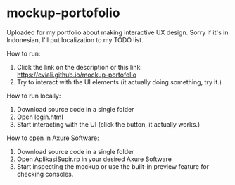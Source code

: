# mockup-portofolio
Uploaded for my portfolio about making interactive UX design. Sorry if it's in Indonesian, I'll put localization to my TODO list.

How to run:
1. Click the link on the description or this link:
https://cviali.github.io/mockup-portofolio
2. Try to interact with the UI elements (it actually doing something, try it.)

How to run locally:
1. Download source code in a single folder
2. Open login.html
3. Start interacting with the UI (click the button, it actually works.)

How to open in Axure Software:
1. Download source code in a single folder
2. Open AplikasiSupir.rp in your desired Axure Software
3. Start inspecting the mockup or use the built-in preview feature for checking consoles.
